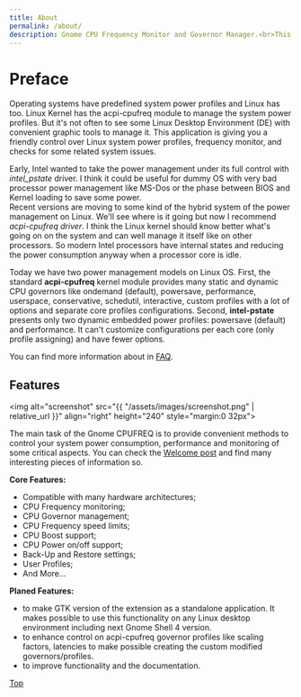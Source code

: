 ```yaml
---
title: About
permalink: /about/
description: Gnome CPU Frequency Monitor and Governor Manager.<br>This is a lightweight CPU scaling monitor and a powerful CPU management tool using standard cpufreq kernel modules to collect information and manage governors.
---
```


# Preface

Operating systems have predefined system power profiles and Linux has too. Linux Kernel has the acpi-cpufreq module to manage the system power profiles. But it's not often to see some Linux Desktop Environment (DE) with convenient graphic tools to manage it. This application is giving you a friendly control over Linux system power profiles, frequency monitor, and checks for some related system issues.

<p class="description">Early, Intel wanted to take the power management under its full control with <i>intel_pstate</i> driver. I think it could be useful for dummy OS with very bad processor power management like MS-Dos or the phase between BIOS and Kernel loading to save some power.<br>Recent versions are moving to some kind of the hybrid system of the power management on Linux. We'll see where is it going but now I recommend <i>acpi-cpufreq driver</i>. I think the Linux kernel should know better what's going on on the system and can well manage it itself like on other processors. So modern Intel processors have internal states and reducing the power consumption anyway when a processor core is idle.</p>

Today we have two power management models on Linux OS. First, the standard **acpi-cpufreq** kernel module provides many static and dynamic CPU governors like ondemand (default), powersave, performance, userspace, conservative, schedutil, interactive, custom profiles with a lot of options and separate core profiles configurations. Second, **intel-pstate** presents only two dynamic embedded power profiles: powersave (default) and performance. It can't customize configurations per each core (only profile assigning) and have fewer options.

You can find more information about in [FAQ](/cpufreq/faq).

## Features
<img alt="screenshot" src="{{ "/assets/images/screenshot.png" | relative_url }}" align="right" height="240" style="margin:0 32px">

The main task of the Gnome CPUFREQ is to provide convenient methods to control your system power consumption, performance and monitoring of some critical aspects. You can check the [Welcome post](/cpufreq/news/2018-02-26-hello-world/) and find many interesting pieces of information so.

**Core Features:**
* Compatible with many hardware architectures;
* CPU Frequency monitoring;
* CPU Governor management;
* CPU Frequency speed limits;
* CPU Boost support;
* CPU Power on/off support;
* Back-Up and Restore settings;
* User Profiles;
* And More...

**Planed Features:**
* to make GTK version of the extension as a standalone application. It makes possible to use this functionality on any Linux desktop environment including next Gnome Shell 4 version.
* to enhance control on acpi-cpufreq governor profiles like scaling factors, latencies to make possible creating the custom modified governors/profiles.
* to improve functionality and the documentation.

[Top](#)
